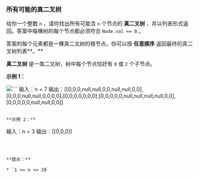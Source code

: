 ### 所有可能的真二叉树 ###
给你一个整数 `n` ，请你找出所有可能含 `n` 个节点的 **真二叉树** ，并以列表形式返回。答案中每棵树的每个节点都必须符合 `Node.val == 0` 。

答案的每个元素都是一棵真二叉树的根节点。你可以按 **任意顺序** 返回最终的真二叉树列表**。**

**真二叉树** 是一类二叉树，树中每个节点恰好有 `0` 或 `2` 个子节点。



**示例 1：**

![](https://s3-lc-upload.s3.amazonaws.com/uploads/2018/08/22/fivetrees.png)```
输入：n = 7
输出：[[0,0,0,null,null,0,0,null,null,0,0],[0,0,0,null,null,0,0,0,0],[0,0,0,0,0,0,0],[0,0,0,0,0,null,null,null,null,0,0],[0,0,0,0,0,null,null,0,0]]
```

**示例 2：**

```
输入：n = 3
输出：[[0,0,0]]
```



**提示：**

* `1 <= n <= 20`

